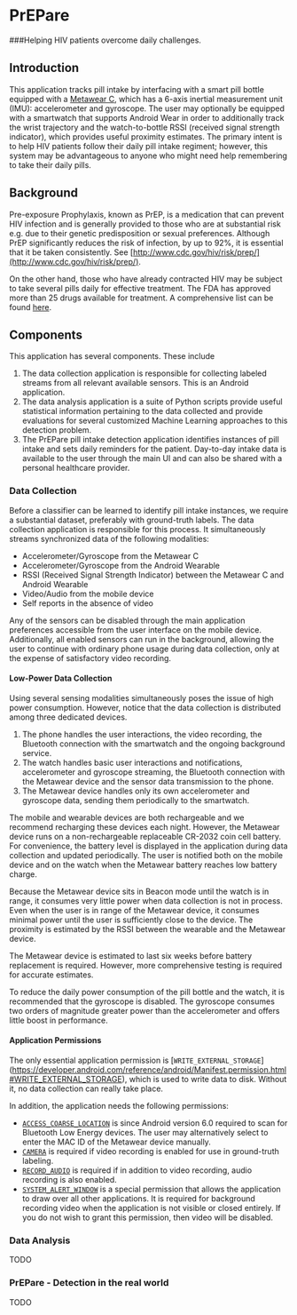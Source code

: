# PrEPare
###Helping HIV patients overcome daily challenges.

## Introduction

This application tracks pill intake by interfacing with a smart pill bottle equipped with a [Metawear C](https://mbientlab.com/metawearc/), which has a 6-axis inertial measurement unit (IMU): accelerometer and gyroscope. The user may optionally be equipped with a smartwatch that supports Android Wear in order to additionally track the wrist trajectory and the watch-to-bottle RSSI (received signal strength indicator), which provides useful proximity estimates. The primary intent is to help HIV patients follow their daily pill intake regiment; however, this system may be advantageous to anyone who might need help remembering to take their daily pills.

## Background

Pre-exposure Prophylaxis, known as PrEP, is a medication that can prevent HIV infection and is generally provided to those who are at substantial risk e.g. due to their genetic predisposition or sexual preferences. Although PrEP significantly reduces the risk of infection, by up to 92%, it is essential that it be taken consistently. See [http://www.cdc.gov/hiv/risk/prep/](http://www.cdc.gov/hiv/risk/prep/).

On the other hand, those who have already contracted HIV may be subject to take several pills daily for effective treatment. The FDA has approved more than 25 drugs available for treatment. A comprehensive list can be found [here](http://www.healthline.com/health/hiv-aids/medications-list#4).

## Components

This application has several components. These include 

  1. The data collection application is responsible for collecting labeled streams from all relevant available sensors. This is an Android application.
  2. The data analysis application is a suite of Python scripts provide useful statistical information pertaining to the data collected and provide evaluations for several customized Machine Learning approaches to this detection problem.
  3. The PrEPare pill intake detection application identifies instances of pill intake and sets daily reminders for the patient. Day-to-day intake data is available to the user through the main UI and can also be shared with a personal healthcare provider.

### Data Collection

Before a classifier can be learned to identify pill intake instances, we require a substantial dataset, preferably with ground-truth labels. The data collection application is responsible for this process. It simultaneously streams synchronized data of the following modalities:

  * Accelerometer/Gyroscope from the Metawear C
  * Accelerometer/Gyroscope from the Android Wearable
  * RSSI (Received Signal Strength Indicator) between the Metawear C and Android Wearable 
  * Video/Audio from the mobile device
  * Self reports in the absence of video

Any of the sensors can be disabled through the main application preferences accessible from the user interface on the mobile device. Additionally, all enabled sensors can run in the background, allowing the user to continue with ordinary phone usage during data collection, only at the expense of satisfactory video recording.

#### Low-Power Data Collection

Using several sensing modalities simultaneously poses the issue of high power consumption. However, notice that the data collection is distributed among three dedicated devices.

  1. The phone handles the user interactions, the video recording, the Bluetooth connection with the smartwatch and the ongoing background service.
  2. The watch handles basic user interactions and notifications, accelerometer and gyroscope streaming, the Bluetooth connection with the Metawear device and the sensor data transmission to the phone.
  3. The Metawear device handles only its own accelerometer and gyroscope data, sending them periodically to the smartwatch.

The mobile and wearable devices are both rechargeable and we recommend recharging these devices each night. However, the Metawear device runs on a non-rechargeable replaceable CR-2032 coin cell battery. For convenience, the battery level is displayed in the application during data collection and updated periodically. The user is notified both on the mobile device and on the watch when the Metawear battery reaches low battery charge.

Because the Metawear device sits in Beacon mode until the watch is in range, it consumes very little power when data collection is not in process. Even when the user is in range of the Metawear device, it consumes minimal power until the user is sufficiently close to the device. The proximity is estimated by the RSSI between the wearable and the Metawear device.

The Metawear device is estimated to last six weeks before battery replacement is required. However, more comprehensive testing is required for accurate estimates.

To reduce the daily power consumption of the pill bottle and the watch, it is recommended that the gyroscope is disabled. The gyroscope consumes two orders of magnitude greater power than the accelerometer and offers little boost in performance.

#### Application Permissions

The only essential application permission is [```WRITE_EXTERNAL_STORAGE```] (https://developer.android.com/reference/android/Manifest.permission.html#WRITE_EXTERNAL_STORAGE), which is used to write data to disk. Without it, no data collection can really take place.

In addition, the application needs the following permissions:

  * [```ACCESS_COARSE_LOCATION```](https://developer.android.com/reference/android/Manifest.permission.html#ACCESS_COARSE_LOCATION) is since Android version 6.0 required to scan for Bluetooth Low Energy devices. The user may alternatively select to enter the MAC ID of the Metawear device manually.
  * [```CAMERA```](https://developer.android.com/reference/android/Manifest.permission.html#CAMERA) is required if video recording is enabled for use in ground-truth labeling.
  * [```RECORD_AUDIO```](https://developer.android.com/reference/android/Manifest.permission.html#RECORD_AUDIO) is required if in addition to video recording, audio recording is also enabled.
  * [```SYSTEM_ALERT_WINDOW```](https://developer.android.com/reference/android/Manifest.permission.html#SYSTEM_ALERT_WINDOW) is a special permission that allows the application to draw over all other applications. It is required for background recording video when the application is not visible or closed entirely. If you do not wish to grant this permission, then video will be disabled.

### Data Analysis

TODO

### PrEPare - Detection in the real world

TODO
